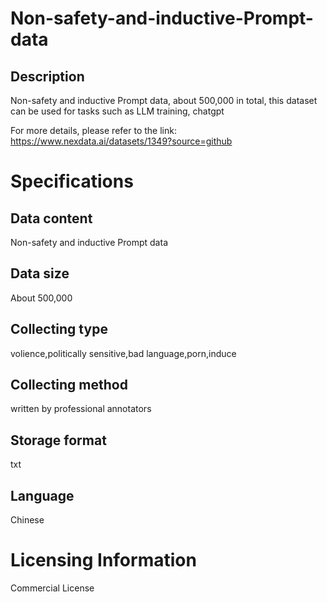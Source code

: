 # Non-safety-and-inductive-Prompt-data

## Description
Non-safety and inductive Prompt data, about 500,000 in total, this dataset can be used for tasks such as LLM training, chatgpt

For more details, please refer to the link: https://www.nexdata.ai/datasets/1349?source=github

# Specifications
## Data content
Non-safety and inductive Prompt data
## Data size
About 500,000
## Collecting type
volience,politically sensitive,bad language,porn,induce
## Collecting method
written by professional annotators
## Storage format
txt
## Language
Chinese

# Licensing Information
Commercial License
